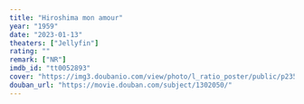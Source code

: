 ```yaml
---
title: "Hiroshima mon amour"
year: "1959"
date: "2023-01-13"
theaters: ["Jellyfin"]
rating: ""
remark: ["NR"]
imdb_id: "tt0052893"
cover: "https://img3.doubanio.com/view/photo/l_ratio_poster/public/p2356864113.jpg"
douban_url: "https://movie.douban.com/subject/1302050/"
---
```

